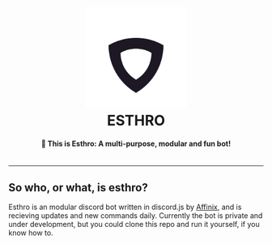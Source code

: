 <h1 align="center">
  <a href="https://github.com/Affinix/esthro">
  <img src="https://raw.githubusercontent.com/Affinix/esthro/master/assets/readme.png" alt="Esthro" width="200"></a>
  <br>
  ESTHRO
  <br>
</h1>

<h4 align="center">
  🤖 This is Esthro: A multi-purpose, modular and fun bot!
  <br><br>
</h4>

------------------------

## So who, or what, is esthro?
Esthro is an modular discord bot written in discord.js by <a href="https://github.com/Affinix">Affinix<a>, and is recieving updates and new commands daily. Currently the bot is private and under development, but you could clone this repo and run it yourself, if you know how to.

